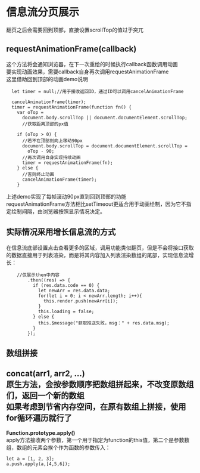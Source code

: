 # 信息流分页展示
翻页之后会需要回到顶部，直接设置scrollTop的值过于突兀
## requestAnimationFrame(callback)
这个方法将会通知浏览器，在下一次重绘的时候执行callback函数调用动画  
要实现动画效果，需要callback自身再次调用requestAnimationFrame  
这里借助回到顶部的动画demo说明
```
  let timer = null;//用于接收返回ID，通过ID可以调用cancelAnimationFrame

  cancelAnimationFrame(timer);
  timer = requestAnimationFrame(function fn() {
    var oTop =
      document.body.scrollTop || document.documentElement.scrollTop;
      //获取距离顶部的px值

    if (oTop > 0) {
      //若不在顶部则向上移动90px
      document.body.scrollTop = document.documentElement.scrollTop =
        oTop - 90;
      //再次调用自身实现持续动画
      timer = requestAnimationFrame(fn);
    } else {
      //否则终止动画
      cancelAnimationFrame(timer);
    }
```
上述demo实现了每帧滚动90px直到回到顶部的功能  
requestAnimationFrame方法相比setTimeout更适合用于动画绘制，因为它不指定绘制间隔，由浏览器按照显示情况决定。
## 实际情况采用增长信息流的方式
在信息流底部设置点击查看更多的区域，调用功能类似翻页，但是不会将接口获取的数据直接用于列表渲染，而是将其内容加入列表渲染数组的尾部，实现信息流增长：
```
    //仅展示then中内容
        .then((res) => {
          if (res.data.code == 0) {
            let newArr = res.data.data;
            for(let i = 0; i < newArr.length; i++){
              this.render.push(newArr[i]);
            }
            this.loading = false;
          } else {
            this.$message("获取推送失败，msg：" + res.data.msg);
          }
        });    
```
## 数组拼接
concat(arr1, arr2, ...)  
原生方法，会按参数顺序把数组拼起来，不改变原数组们，返回一个新的数组  
如果考虑到节省内存空间，在原有数组上拼接，使用for循环遍历就行了
---
**Function.prototype.apply()**  
apply方法接收两个参数，第一个用于指定为function的this值，第二个是参数数组，数组的元素会挨个作为函数的参数传入：
```
let a = [1, 2, 3];
a.push.apply(a,[4,5,6]);
```